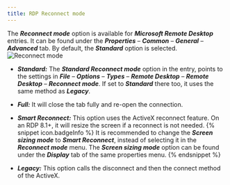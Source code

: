 ```yaml
---
title: RDP Reconnect mode
---
```

The ***Reconnect mode*** option is available for ***Microsoft Remote Desktop*** entries. It can be found under the ***Properties*** – ***Common*** – ***General*** – ***Advanced*** tab. By default, the ***Standard*** option is selected.  
![Reconnect mode](https://webdevolutions.azureedge.net/docs/en/kb/KB0125.png)  
* ***Standard:*** The ***Standard Reconnect mode*** option in the entry, points to the settings in ***File*** – ***Options*** – ***Types*** – ***Remote Desktop*** – ***Remote Desktop*** – ***Reconnect mode***. If set to ***Standard*** there too, it uses the same method as ***Legacy***.
* ***Full:*** It will close the tab fully and re-open the connection.
* ***Smart Reconnect:*** This option uses the ActiveX reconnect feature. On an RDP 8.1+, it will resize the screen if a reconnect is not needed.
{% snippet icon.badgeInfo %}
It is recommended to change the ***Screen sizing mode*** to ***Smart Reconnect***, instead of selecting it in the ***Reconnect mode*** menu. The ***Screen sizing mode*** option can be found under the ***Display*** tab of the same properties menu.
{% endsnippet %}  

* ***Legacy:*** This option calls the disconnect and then the connect method of the ActiveX.
